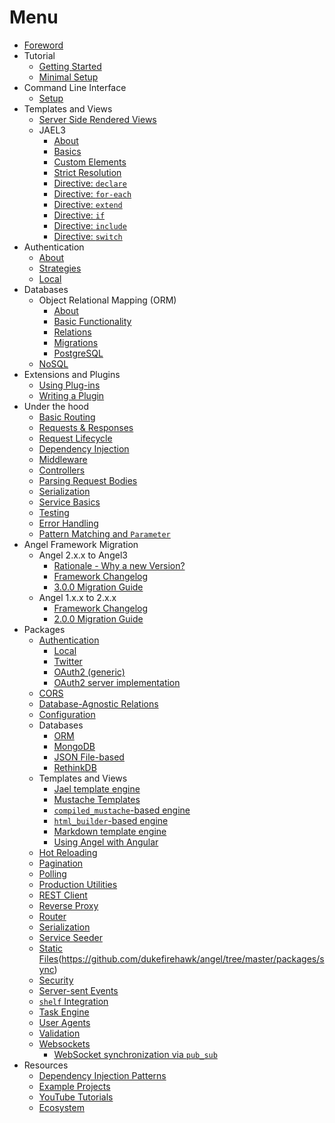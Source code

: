 # Menu

* [Foreword](foreword.md)
* Tutorial
  * [Getting Started](tutorial/getting-started.md)
  * [Minimal Setup](tutorial/minimal-setup.md)
* Command Line Interface
  * [Setup](cli/cli-setup.md)
* Templates and Views
  * [Server Side Rendered Views](views/rendering-views.md)
  * JAEL3
    * [About](views/jael/about.md)
    * [Basics](views/jael/Basics.md)
    * [Custom Elements](views/jael/Custom-Elements.md)
    * [Strict Resolution](views/jael/Strict-Resolution.md)
    * [Directive: `declare`](views/jael/Directive-declare.md)
    * [Directive: `for-each`](views/jael/Directive-for-each.md)
    * [Directive: `extend`](views/jael/Directive-extend.md)
    * [Directive: `if`](views/jael/Directive-if.md)
    * [Directive: `include`](views/jael/Directive-include.md)
    * [Directive: `switch`](views/jael/Directive-switch.md)
* Authentication
  * [About](auth/about.md)
  * [Strategies](auth/strategies.md)
  * [Local](auth/local-auth.md)
* Databases
  * Object Relational Mapping (ORM)
    * [About](orm/about.md)
    * [Basic Functionality](orm/basic-functionality.md)
    * [Relations](orm/relations.md)
    * [Migrations](orm/migrations.md)
    * [PostgreSQL](orm/postgresql.md)
  * [NoSQL](orm/nosql.md)
* Extensions and Plugins
  * [Using Plug-ins](guides/using-plug-ins.md)
  * [Writing a Plugin](guides/writing-a-plugin.md)
* Under the hood
  * [Basic Routing](guides/basic-routing.md)
  * [Requests & Responses](guides/requests-and-responses.md)
  * [Request Lifecycle](guides/request-lifecycle.md)
  * [Dependency Injection](guides/dependency-injection.md)
  * [Middleware](guides/middleware.md)
  * [Controllers](guides/controllers.md)
  * [Parsing Request Bodies](guides/body-parsing.md)
  * [Serialization](guides/serialization.md)
  * [Service Basics](guides/service-basics.md)
  * [Testing](guides/testing.md)
  * [Error Handling](guides/error-handling.md)
  * [Pattern Matching and `Parameter`](guides/pattern-matching.md)
* Angel Framework Migration
  * Angel 2.x.x to Angel3
    * [Rationale - Why a new Version?](migration/rationale.md)
    * [Framework Changelog](https://github.com/dukefirehawk/angel/tree/master/packages/framework/blob/master/CHANGELOG.md)
    * [3.0.0 Migration Guide](migration/migration-guide-3.md)
  * Angel 1.x.x to 2.x.x
    * [Framework Changelog](https://github.com/dukefirehawk/angel/blob/sdk-2.10.x/packages/framework/CHANGELOG.md)
    * [2.0.0 Migration Guide](migration/migration-guide.md)
* Packages
  * [Authentication](https://github.com/dukefirehawk/angel/tree/master/packages/auth)
    * [Local](https://pub.dev/documentation/angel3_auth/latest/angel3_auth/LocalAuthStrategy-class.html)
    * [Twitter](https://github.com/dukefirehawk/angel/tree/master/packages/auth_twitter)
    * [OAuth2 \(generic\)](https://github.com/dukefirehawk/angel/tree/master/packages/auth_oauth2)
    * [OAuth2 server implementation](https://github.com/dukefirehawk/angel/tree/master/packages/oauth2)
  * [CORS](https://github.com/dukefirehawk/angel/tree/master/packages/cors)
  * [Database-Agnostic Relations](https://github.com/dukefirehawk/angel/tree/master/packages/relations)
  * [Configuration](https://github.com/dukefirehawk/angel/tree/master/packages/configuration)
  * Databases
    * [ORM](https://github.com/dukefirehawk/angel/tree/master/packages/orm)
    * [MongoDB](https://github.com/dukefirehawk/angel/tree/master/packages/mongo)
    * [JSON File-based](https://github.com/dukefirehawk/angel/tree/master/packages/file_service)
    * [RethinkDB](https://github.com/dukefirehawk/angel/tree/master/packages/rethink)
  * Templates and Views
    * [Jael template engine](https://github.com/dukefirehawk/angel/tree/master/packages/jael3)
    * [Mustache Templates](https://github.com/dukefirehawk/angel/tree/master/packages/mustache)
    * [`compiled_mustache`-based engine](https://github.com/thislooksfun/angel_compiled_mustache)
    * [`html_builder`-based engine](https://github.com/dukefirehawk/angel/tree/master/packages/html)
    * [Markdown template engine](https://github.com/dukefirehawk/angel/tree/master/packages/markdown)
    * [Using Angel with Angular](https://dart.academy/using-angel-with-angular2/)
  * [Hot Reloading](https://github.com/dukefirehawk/angel/tree/master/packages/hot)
  * [Pagination](https://github.com/dukefirehawk/angel/tree/master/packages/paginate)
  * [Polling](https://github.com/dukefirehawk/angel/tree/master/packages/poll)
  * [Production Utilities](https://github.com/dukefirehawk/angel/tree/master/packages/production)
  * [REST Client](https://pub.dev/packages/angel3_client)
  * [Reverse Proxy](https://github.com/dukefirehawk/angel/tree/master/packages/proxy)
  * [Router](https://github.com/dukefirehawk/angel/tree/master/packages/route)
  * [Serialization](https://github.com/dukefirehawk/angel/tree/master/packages/serialize/angel_serialize)
  * [Service Seeder](https://github.com/dukefirehawk/angel/tree/master/packages/seeder)
  * [Static Files](https://github.com/dukefirehawk/angel/tree/master/packages/static)(<https://github.com/dukefirehawk/angel/tree/master/packages/sync>)
  * [Security](https://github.com/dukefirehawk/angel/tree/master/packages/security)
  * [Server-sent Events](https://github.com/dukefirehawk/angel/tree/master/packages/eventsource)
  * [`shelf` Integration](https://github.com/dukefirehawk/angel/tree/master/packages/shelf)
  * [Task Engine](https://github.com/dukefirehawk/angel/tree/master/packages/task)
  * [User Agents](https://github.com/dukefirehawk/angel/tree/master/packages/user_agent)
  * [Validation](https://github.com/dukefirehawk/angel/tree/master/packages/validate)
  * [Websockets](https://github.com/dukefirehawk/angel/tree/master/packages/websocket)
    * [WebSocket synchronization via `pub_sub`](https://github.com/dukefirehawk/angel/tree/master/packages/sync)
* Resources
  * [Dependency Injection Patterns](https://thosakwe.com/dependency-injection-patterns-in-angel-2/)
  * [Example Projects](https://github.com/dukefirehawk/angel3-examples)
  * [YouTube Tutorials](https://www.youtube.com/playlist?list=PLl3P3tmiT-fqGCB2vSPq8HhpugEDNWUo6)
  * [Ecosystem](https://github.com/dukefirehawk/angel3-awesome)
